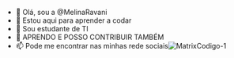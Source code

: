 - 👋 Olá, sou a  @MelinaRavani
- 👀 Estou  aqui para aprender a codar
- 🌱 Sou estudante de TI
- 💞️ APRENDO E POSSO CONTRIBUIR TAMBÉM
- 📫 Pode me encontrar nas minhas rede sociais![MatrixCodigo-1](https://github.com/MelinaRavani/MelinaRavani/assets/152449795/401b463b-ed14-48b0-9778-2a342dd1621c)


<!---
MelinaRavani/MelinaRavani is a ✨ special ✨ repository because its `README.md` (this file) appears on your GitHub profile.
You can click the Preview link to take a look at your changes.
--->
